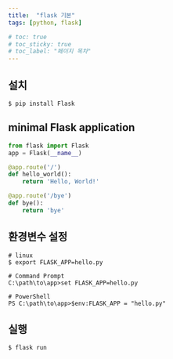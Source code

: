 ```yaml
---
title:  "flask 기본"
tags: [python, flask]

# toc: true
# toc_sticky: true
# toc_label: "페이지 목차"
---
```


## 설치
```
$ pip install Flask
```

## minimal Flask application
```python
from flask import Flask
app = Flask(__name__)

@app.route('/')
def hello_world():
    return 'Hello, World!'

@app.route('/bye')
def bye():
    return 'bye'
```

## 환경변수 설정
```
# linux
$ export FLASK_APP=hello.py

# Command Prompt
C:\path\to\app>set FLASK_APP=hello.py

# PowerShell
PS C:\path\to\app>$env:FLASK_APP = "hello.py"
```

## 실행
```
$ flask run
```

